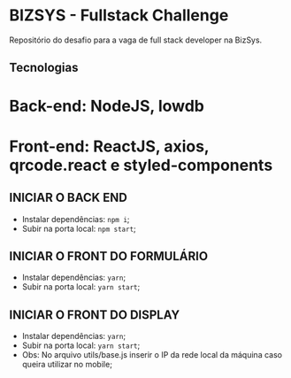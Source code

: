 # BIZSYS - Fullstack Challenge

Repositório do desafio para a vaga de full stack developer na BizSys.

## Tecnologias

# Back-end: NodeJS, lowdb
# Front-end: ReactJS, axios, qrcode.react e styled-components

## INICIAR O BACK END

- Instalar dependências: `npm i`;
- Subir na porta local: `npm start`;

## INICIAR O FRONT DO FORMULÁRIO

- Instalar dependências: `yarn`;
- Subir na porta local: `yarn start`;

## INICIAR O FRONT DO DISPLAY

- Instalar dependências: `yarn`;
- Subir na porta local: `yarn start`;
- Obs: No arquivo utils/base.js inserir o IP da rede local da máquina caso queira utilizar no mobile;
